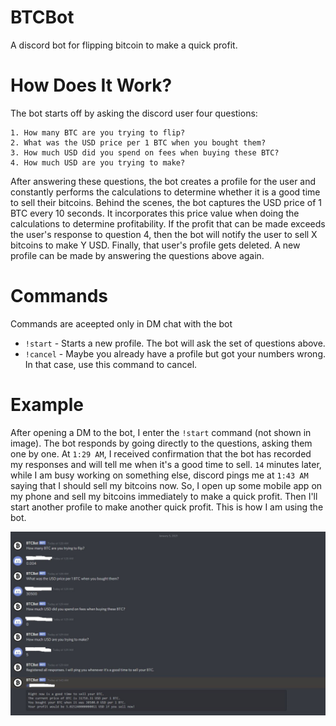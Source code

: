 # BTCBot
A discord bot for flipping bitcoin to make a quick profit.

# How Does It Work?
The bot starts off by asking the discord user four questions:
```
1. How many BTC are you trying to flip?
2. What was the USD price per 1 BTC when you bought them?
3. How much USD did you spend on fees when buying these BTC?
4. How much USD are you trying to make?
```
After answering these questions, the bot creates a profile for the user and constantly performs the calculations to determine whether it is a good time to sell their bitcoins. Behind the scenes, the bot captures the USD price of 1 BTC every 10 seconds. It incorporates this price value when doing the calculations to determine profitability. If the profit that can be made exceeds the user's response to question 4, then the bot will notify the user to sell X bitcoins to make Y USD. Finally, that user's profile gets deleted. A new profile can be made by answering the questions above again.

# Commands
Commands are aceepted only in DM chat with the bot
* `!start` - Starts a new profile. The bot will ask the set of questions above.
* `!cancel` - Maybe you already have a profile but got your numbers wrong. In that case, use this command to cancel.

# Example

After opening a DM to the bot, I enter the `!start` command (not shown in image). The bot responds by going directly to the questions, asking them one by one. At `1:29 AM`, I received confirmation that the bot has recorded my responses and will tell me when it's a good time to sell. `14` minutes later, while I am busy working on something else, discord pings me at `1:43 AM` saying that I should sell my bitcoins now. So, I open up some mobile app on my phone and sell my bitcoins immediately to make a quick profit. Then I'll start another profile to make another quick profit. This is how I am using the bot.

![BTCBot Example](/images/btcbot.JPG)
